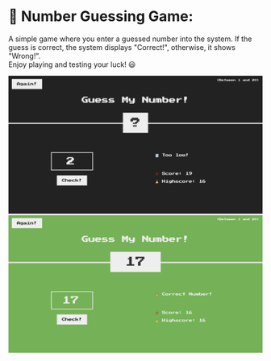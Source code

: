 
# 🎯 Number Guessing Game: 
A simple game where you enter a guessed number into the system. If the guess is correct, the system displays "Correct!", otherwise, it shows "Wrong!".  
Enjoy playing and testing your luck! 😃

![ ](img1.jpg)
![ ](img2.jpg)

